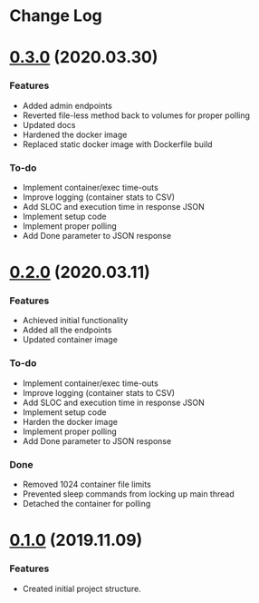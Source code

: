 # Change Log

# [0.3.0](REPLACEME) (2020.03.30)

### Features

* Added admin endpoints
* Reverted file-less method back to volumes for proper polling
* Updated docs
* Hardened the docker image
* Replaced static docker image with Dockerfile build

### To-do

* Implement container/exec time-outs
* Improve logging (container stats to CSV)
* Add SLOC and execution time in response JSON
* Implement setup code
* Implement proper polling
* Add Done parameter to JSON response

# [0.2.0](08219ee4d43e4e844ef0ef2e466acd3097a078b1) (2020.03.11)

### Features

* Achieved initial functionality
* Added all the endpoints
* Updated container image

### To-do

* Implement container/exec time-outs
* Improve logging (container stats to CSV)
* Add SLOC and execution time in response JSON
* Implement setup code
* Harden the docker image
* Implement proper polling
* Add Done parameter to JSON response

### Done

* Removed 1024 container file limits
* Prevented sleep commands from locking up main thread
* Detached the container for polling

# [0.1.0](3c9987e3a930e461694cb461f3b68e3d182cb8c7) (2019.11.09)

### Features

* Created initial project structure.
